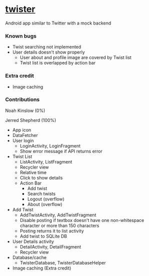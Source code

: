 # [twister](https://github.com/ShepherdJerred/twister)
Android app similar to Twitter with a mock backend

### Known bugs
* Twist searching not implemented
* User details doesn't show properly
    * User about and profile image are covered by Twist list
    * Twist list is overlapped by action bar

### Extra credit
* Image caching

### Contributions
Noah Kinslow (0%)

Jerred Shepherd (100%)
* App icon
* DataFetcher
* User login
    * LoginActivity, LoginFragment
    * Show error message if API returns error
* Twist List
    * ListActivity, ListFragment
    * Recycler view
    * Relative time
    * Click to show details
    * Action Bar
        * Add twist
        * Search twists
        * Logout (overflow)
        * About (overflow)
* Add Twist
    * AddTwistActivity, AddTwistFragment
    * Disable posting if textbox doesn't have one non-whitespace character or
      more than 150 characters
    * Posting returns it to list activity
    * Add twist to SQLite DB
* User Details activity
    * DetailActivity, DetailFragment
    * Recycler view
* Database/cache
    * TwisterDatabase, TwisterDatabaseHelper
* Image caching (Extra credit)
